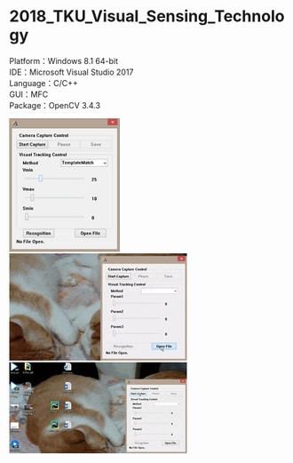 # 2018_TKU_Visual_Sensing_Technology
Platform：Windows 8.1 64-bit    
IDE：Microsoft Visual Studio 2017    
Language：C/C++    
GUI：MFC    
Package：OpenCV 3.4.3    

![image](https://github.com/ohitsujiwei/2018_TKU_Visual_Sensing_Technology/blob/master/image1.jpg)
![image](https://github.com/ohitsujiwei/2018_TKU_Visual_Sensing_Technology/blob/master/image2.gif)
![image](https://github.com/ohitsujiwei/2018_TKU_Visual_Sensing_Technology/blob/master/image3.gif)
